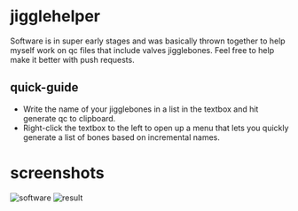 # jigglehelper
Software is in super early stages and was basically thrown together to help myself work on qc files that include valves jigglebones. Feel free to help make it better with push requests.

## quick-guide
* Write the name of your jigglebones in a list in the textbox and hit generate qc to clipboard.
* Right-click the textbox to the left to open up a menu that lets you quickly generate a list of bones based on incremental names.

# screenshots
![software](https://i.imgur.com/mNSAUnG.png)
![result](https://i.imgur.com/OSp8DlI.png)